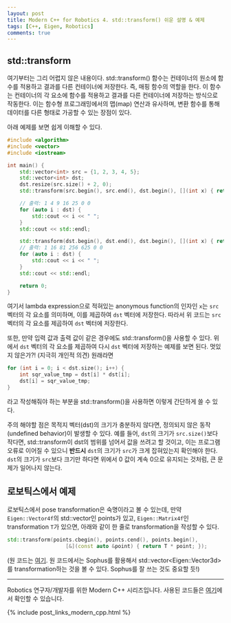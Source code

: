 ```yaml
---
layout: post
title: Modern C++ for Robotics 4. std::transform() 쉬운 설명 & 예제
tags: [C++, Eigen, Robotics]
comments: true
---
```


## std::transform

여기부터는 그리 어렵지 않은 내용이다. std::transform() 함수는 컨테이너의 원소에 함수를 적용하고 결과를 다른 컨테이너에 저장한다. 즉, 매핑 함수의 역할을 한다.
이 함수는 컨테이너의 각 요소에 함수를 적용하고 결과를 다른 컨테이너에 저장하는 방식으로 작동한다.
이는 함수형 프로그래밍에서의 맵(map) 연산과 유사하며, 변환 함수를 통해 데이터를 다른 형태로 가공할 수 있는 장점이 있다.

아래 예제를 보면 쉽게 이해할 수 있다.

```cpp
#include <algorithm>
#include <vector>
#include <iostream>

int main() {
    std::vector<int> src = {1, 2, 3, 4, 5};
    std::vector<int> dst;
    dst.resize(src.size() + 2, 0);
    std::transform(src.begin(), src.end(), dst.begin(), [](int x) { return x * x; });

    // 출력: 1 4 9 16 25 0 0
    for (auto i : dst) {
        std::cout << i << " ";
    }
    std::cout << std::endl;

    std::transform(dst.begin(), dst.end(), dst.begin(), [](int x) { return x * x; });
    // 출력: 1 16 81 256 625 0 0 
    for (auto i : dst) {
        std::cout << i << " ";
    }
    std::cout << std::endl;

    return 0;
}
```

여기서 lambda expression으로 적혀있는 anonymous function의 인자인 `x`는 `src` 벡터의 각 요소를 의미하며, 이를 제곱하여 `dst` 벡터에 저장한다. 
따라서 위 코드는 `src` 벡터의 각 요소를 제곱하여 `dst` 벡터에 저장한다.

또한, 만약 입력 값과 출력 값이 같은 경우에도 std::transform()을 사용할 수 있다.
위에서 `dst` 벡터의 각 요소를 제곱하여 다시 `dst` 벡터에 저장하는 예제를 보면 된다.
멋있지 않은가?! (지극히 개인적 의견) 원래라면

```cpp
for (int i = 0; i < dst.size(); i++) {
    int sqr_value_tmp = dst[i] * dst[i];
    dst[i] = sqr_value_tmp;
}
```
라고 작성해줘야 하는 부분을 std::transform()을 사용하면 이렇게 간단하게 쓸 수 있다.

주의 해야할 점은 목적지 벡터(dst)의 크기가 충분하지 않다면, 정의되지 않은 동작(undefined behavior)이 발생할 수 있다. 
예를 들어, `dst`의 크기가 `src.size()`보다 작다면, std::transform이 dst의 범위를 넘어서 값을 쓰려고 할 것이고, 
이는 프로그램 오류로 이어질 수 있으니 **반드시** `dst`의 크기가 `src`가 크게 잡혀있는지 확인해야 한다.
`dst`의 크기가 `src`보다 크기만 하다면 위에서 0 값이 계속 0으로 유지되는 것처럼, 큰 문제가 일어나지 않는다. 

## 로보틱스에서 예제

로보틱스에서 pose transformation은 숙명이라고 볼 수 있는데, 만약 `Eigen::Vector4f`의 std::vector인 points가 있고,
`Eigen::Matrix4f`인 transformation `T`가 있으면, 아래와 같이 한 줄로 transformation을 작성할 수 있다.

```cpp
std::transform(points.cbegin(), points.cend(), points.begin(),
                   [&](const auto &point) { return T * point; });
```

(원 코드는 [여기](https://github.com/PRBonn/kiss-icp/blob/1129b6e451222a891a26ddfdb77d719ce481534b/cpp/kiss_icp/core/Registration.cpp#L51).
원 코드에서는 Sophus를 활용해서 std::vector\<Eigen::Vector3d\>를 transformation하는 것을 볼 수 있다. Sophus를 잘 쓰는 것도 중요할 듯!)

---

Robotics 연구자/개발자를 위한 Modern C++ 시리즈입니다.
사용된 코드들은 [여기](https://github.com/LimHyungTae/moderncpp_study)에서 확인할 수 있습니다.

{% include post_links_modern_cpp.html %}

